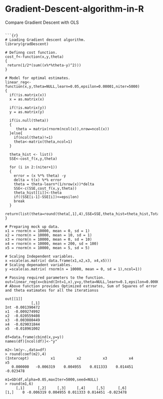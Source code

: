 # Gradient-Descent-algorithm-in-R
Compare Gradient Descent with OLS
```{r}

```{r}
# Loading Gradient descent algorithm.
library(gradDescent)

# Definng cost function.
cost_f<-function(x,y,theta)
{
 return(1/2*(sum((x%*%theta-y)^2)))
}

# Model for optimal estimates.
linear_reg<-function(x,y,theta=NULL,learn=0.05,epsilon=0.00001,niter=5000)
{
  if(!is.matrix(x))
  x = as.matrix(x)
  
  if(!is.matrix(y))
  y = as.matrix(y)

  if(is.null(theta))
  {
     theta = matrix(rnorm(ncol(x)),nrow=ncol(x))
  }else{
    if(ncol(theta)!=1)
    theta<-matrix(theta,ncol=1)
  }

  theta_hist <- list()
  SSE<-cost_f(x,y,theta)
   
  for (i in 2:(niter+1))
  {
    error = (x %*% theta) -y
    delta = t(x) %*% error
    theta = theta-learn*(1/nrow(x))*delta
    SSE<-c(SSE,cost_f(x,y,theta))
    theta_hist[[i]]<-theta
    if((SSE[i-1]-SSE[i])<=epsilon)
    break
  }
  return(list(theta=round(theta[,1],4),SSE=SSE,theta_hist=theta_hist,Total_number_of_iterations=length(theta_hist)+1))
}

# Preparing mock up data.
x1 = rnorm(n = 10000, mean = 0, sd = 1)
x2 = rnorm(n = 10000, mean = 10, sd = 1)
x3 = rnorm(n = 10000, mean = 0, sd = 10)
x4 = rnorm(n = 10000, mean = 200, sd = 100)
x5 = rnorm(n = 10000, mean = 5, sd = 5)

# Scaling Independent variables.
x =scale(as.matrix( data.frame(x1,x2,x3, x4,x5)))
# Scaling depenadent variables.
y =scale(as.matrix( rnorm(n = 10000, mean = 0, sd = 1),ncol=1))

# Passing required parameters to the function.
out=linear_reg(x=cbind(Int=1,x),y=y,theta=NULL,learn=0.1,epsilon=0.000001,niter=5000)
# Above function provides Optimized estimates, Sum of Squares of error and theta eatimates for all the iterationss

out[[1]]
            [,1]
Int -0.001390472
x1  -0.009274992
x2  -0.020559408
x3  -0.003080449
x4  -0.029031844
x5  -0.018961002

df=data.frame(cbind(x,y=y))
names(df)[ncol(df)]<-"y"

m2<-lm(y~.,data=df)
> round(coef(m2),4)
(Intercept)          x1          x2          x3          x4          x5 
   0.000000   -0.006319    0.004955    0.011333    0.014451   -0.023478

m1=GD(df,alpha=0.05,maxIter=5000,seed=NULL)
> round(m1,6)
     [,1]      [,2]     [,3]     [,4]     [,5]      [,6]
[1,]    0 -0.006319 0.004955 0.011333 0.014451 -0.023478

```
